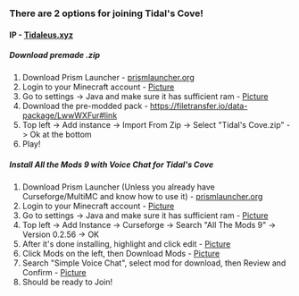 ### There are 2 options for joining Tidal's Cove!
#### IP - <a href="Tidaleus.xyz">Tidaleus.xyz</a>
##### Download premade .zip
1. Download Prism Launcher - <a href="https://prismlauncher.org/">prismlauncher.org</a>
2. Login to your Minecraft account - <a href="https://i.imgur.com/SXLui71.png">Picture</a>
3. Go to settings -> Java and make sure it has sufficient ram - <a href="https://i.imgur.com/rdIaHjC.png">Picture</a>
4. Download the pre-modded pack - <a href="https://filetransfer.io/data-package/LwwWXFur#link">https://filetransfer.io/data-package/LwwWXFur#link</a>
5. Top left -> Add instance -> Import From Zip -> Select "Tidal's Cove.zip" -> Ok at the bottom
6. Play!


##### Install All the Mods 9 with Voice Chat for Tidal's Cove
1. Download Prism Launcher (Unless you already have Curseforge/MultiMC and know how to use it) - <a href="https://prismlauncher.org/">prismlauncher.org</a>
2. Login to your Minecraft account - <a href="https://i.imgur.com/SXLui71.png">Picture</a>
3. Go to settings -> Java and make sure it has sufficient ram - <a href="https://i.imgur.com/rdIaHjC.png">Picture</a>
4. Top left -> Add Instance -> Curseforge -> Search "All The Mods 9" -> Version 0.2.56 -> OK
5. After it's done installing, highlight and click edit - <a href="https://i.imgur.com/92an1uH.png">Picture</a>
6. Click Mods on the left, then Download Mods - <a href="https://i.imgur.com/9AbEVHm.png">Picture</a>
7. Search "Simple Voice Chat", select mod for download, then Review and Confirm - <a href="https://i.imgur.com/R5lWXhI.png">Picture</a>
8. Should be ready to Join!
